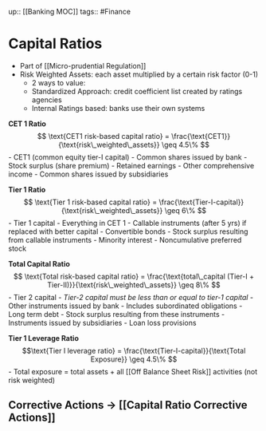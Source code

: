 up:: [[Banking MOC]]
tags:: #Finance 
# Capital Ratios
- Part of [[Micro-prudential Regulation]]
- Risk Weighted Assets: each asset multiplied by a certain risk factor (0-1)
	- 2 ways to value:
	- Standardized Approach: credit coefficient list created by ratings agencies
	- Internal Ratings based: banks use their own systems

**CET 1 Ratio**
$$ \text{CET1 risk-based capital ratio} = \frac{\text{CET1}}{\text{risk\_weighted\_assets}} \geq 4.5\%  $$
		- CET1 (common equity tier-I capital)
			- Common shares issued by bank
			- Stock surplus (share premium)
			- Retained earnings
			- Other comprehensive income
			- Common shares issued by subsidiaries
		
**Tier 1 Ratio**	
$$ \text{Tier 1 risk-based capital ratio} = \frac{\text{Tier-I-capital}}{\text{risk\_weighted\_assets}} \geq 6\% $$
		- Tier 1 capital
			- Everything in CET 1
			- Callable instruments (after 5 yrs) if replaced with better capital
			- Convertible bonds
			- Stock surplus resulting from callable instruments
			- Minority interest
			- Noncumulative preferred stock
			
**Total Capital Ratio**
$$ \text{Total risk-based capital ratio} = \frac{\text{total\_capital (Tier-I + Tier-II)}}{\text{risk\_weighted\_assets}} \geq 8\% $$
		- Tier 2 capital
			- *Tier-2 capital must be less than or equal to tier-1 capital*
			- Other instruments issued by bank
			- Includes subordinated obligations
			- Long term debt
			- Stock surplus resulting from these instruments
			- Instruments issued by subsidiaries
			- Loan loss provisions
			
**Tier 1 Leverage Ratio**
$$\text{Tier I leverage ratio} = \frac{\text{Tier-I-capital}}{\text{Total Exposure}} \geq 4.5\% $$
		- Total exposure = total assets + all [[Off Balance Sheet Risk]] activities (not risk weighted)

## Corrective Actions -> [[Capital Ratio Corrective Actions]]
